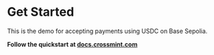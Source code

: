 # Get Started
This is the demo for accepting payments using USDC on Base Sepolia.

**Follow the quickstart at [docs.crossmint.com](https://docs.crossmint.com/payments/headless/quickstarts/paying-usdc)**